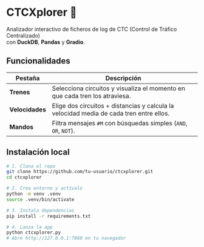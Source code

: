# CTCXplorer 🚦

Analizador interactivo de ficheros de log de CTC (Control de Tráfico Centralizado)  
con **DuckDB**, **Pandas** y **Gradio**.

## Funcionalidades

| Pestaña      | Descripción |
|--------------|-------------|
| **Trenes**   | Selecciona circuitos y visualiza el momento en que cada tren los atraviesa. |
| **Velocidades** | Elige dos circuitos + distancias y calcula la velocidad media de cada tren entre ellos. |
| **Mandos**   | Filtra mensajes `#M` con búsquedas simples (`AND`, `OR`, `NOT`). |

## Instalación local

```bash
# 1. Clona el repo
git clone https://github.com/tu-usuario/ctcxplorer.git
cd ctcxplorer

# 2. Crea entorno y actívalo
python -m venv .venv
source .venv/bin/activate

# 3. Instala dependencias
pip install -r requirements.txt

# 4. Lanza la app
python ctcxplorer.py
# Abre http://127.0.0.1:7860 en tu navegador
